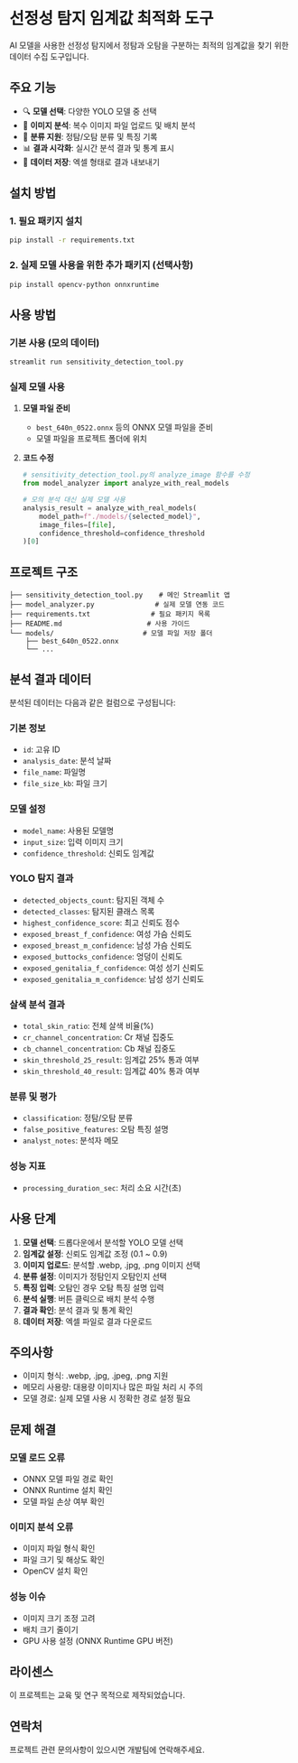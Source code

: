 # 선정성 탐지 임계값 최적화 도구

AI 모델을 사용한 선정성 탐지에서 정탐과 오탐을 구분하는 최적의 임계값을 찾기 위한 데이터 수집 도구입니다.

## 주요 기능

- 🔍 **모델 선택**: 다양한 YOLO 모델 중 선택
- 📸 **이미지 분석**: 복수 이미지 파일 업로드 및 배치 분석
- 🎯 **분류 지원**: 정탐/오탐 분류 및 특징 기록
- 📊 **결과 시각화**: 실시간 분석 결과 및 통계 표시
- 💾 **데이터 저장**: 엑셀 형태로 결과 내보내기

## 설치 방법

### 1. 필요 패키지 설치

```bash
pip install -r requirements.txt
```

### 2. 실제 모델 사용을 위한 추가 패키지 (선택사항)

```bash
pip install opencv-python onnxruntime
```

## 사용 방법

### 기본 사용 (모의 데이터)

```bash
streamlit run sensitivity_detection_tool.py
```

### 실제 모델 사용

1. **모델 파일 준비**
   - `best_640n_0522.onnx` 등의 ONNX 모델 파일을 준비
   - 모델 파일을 프로젝트 폴더에 위치

2. **코드 수정**
   ```python
   # sensitivity_detection_tool.py의 analyze_image 함수를 수정
   from model_analyzer import analyze_with_real_models
   
   # 모의 분석 대신 실제 모델 사용
   analysis_result = analyze_with_real_models(
       model_path=f"./models/{selected_model}",
       image_files=[file],
       confidence_threshold=confidence_threshold
   )[0]
   ```

## 프로젝트 구조

```
├── sensitivity_detection_tool.py    # 메인 Streamlit 앱
├── model_analyzer.py               # 실제 모델 연동 코드
├── requirements.txt               # 필요 패키지 목록
├── README.md                     # 사용 가이드
└── models/                      # 모델 파일 저장 폴더
    ├── best_640n_0522.onnx
    └── ...
```

## 분석 결과 데이터

분석된 데이터는 다음과 같은 컬럼으로 구성됩니다:

### 기본 정보
- `id`: 고유 ID
- `analysis_date`: 분석 날짜
- `file_name`: 파일명
- `file_size_kb`: 파일 크기

### 모델 설정
- `model_name`: 사용된 모델명
- `input_size`: 입력 이미지 크기
- `confidence_threshold`: 신뢰도 임계값

### YOLO 탐지 결과
- `detected_objects_count`: 탐지된 객체 수
- `detected_classes`: 탐지된 클래스 목록
- `highest_confidence_score`: 최고 신뢰도 점수
- `exposed_breast_f_confidence`: 여성 가슴 신뢰도
- `exposed_breast_m_confidence`: 남성 가슴 신뢰도
- `exposed_buttocks_confidence`: 엉덩이 신뢰도
- `exposed_genitalia_f_confidence`: 여성 성기 신뢰도
- `exposed_genitalia_m_confidence`: 남성 성기 신뢰도

### 살색 분석 결과
- `total_skin_ratio`: 전체 살색 비율(%)
- `cr_channel_concentration`: Cr 채널 집중도
- `cb_channel_concentration`: Cb 채널 집중도
- `skin_threshold_25_result`: 임계값 25% 통과 여부
- `skin_threshold_40_result`: 임계값 40% 통과 여부

### 분류 및 평가
- `classification`: 정탐/오탐 분류
- `false_positive_features`: 오탐 특징 설명
- `analyst_notes`: 분석자 메모

### 성능 지표
- `processing_duration_sec`: 처리 소요 시간(초)

## 사용 단계

1. **모델 선택**: 드롭다운에서 분석할 YOLO 모델 선택
2. **임계값 설정**: 신뢰도 임계값 조정 (0.1 ~ 0.9)
3. **이미지 업로드**: 분석할 .webp, .jpg, .png 이미지 선택
4. **분류 설정**: 이미지가 정탐인지 오탐인지 선택
5. **특징 입력**: 오탐인 경우 오탐 특징 설명 입력
6. **분석 실행**: 버튼 클릭으로 배치 분석 수행
7. **결과 확인**: 분석 결과 및 통계 확인
8. **데이터 저장**: 엑셀 파일로 결과 다운로드

## 주의사항

- 이미지 형식: .webp, .jpg, .jpeg, .png 지원
- 메모리 사용량: 대용량 이미지나 많은 파일 처리 시 주의
- 모델 경로: 실제 모델 사용 시 정확한 경로 설정 필요

## 문제 해결

### 모델 로드 오류
- ONNX 모델 파일 경로 확인
- ONNX Runtime 설치 확인
- 모델 파일 손상 여부 확인

### 이미지 분석 오류
- 이미지 파일 형식 확인
- 파일 크기 및 해상도 확인
- OpenCV 설치 확인

### 성능 이슈
- 이미지 크기 조정 고려
- 배치 크기 줄이기
- GPU 사용 설정 (ONNX Runtime GPU 버전)

## 라이센스

이 프로젝트는 교육 및 연구 목적으로 제작되었습니다.

## 연락처

프로젝트 관련 문의사항이 있으시면 개발팀에 연락해주세요.

